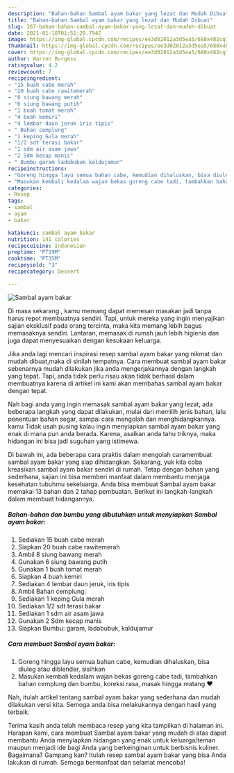 ```yaml
---
description: "Bahan-bahan Sambal ayam bakar yang lezat dan Mudah Dibuat"
title: "Bahan-bahan Sambal ayam bakar yang lezat dan Mudah Dibuat"
slug: 367-bahan-bahan-sambal-ayam-bakar-yang-lezat-dan-mudah-dibuat
date: 2021-01-10T01:51:29.794Z
image: https://img-global.cpcdn.com/recipes/ee3d02012a3d5ea5/680x482cq70/sambal-ayam-bakar-foto-resep-utama.jpg
thumbnail: https://img-global.cpcdn.com/recipes/ee3d02012a3d5ea5/680x482cq70/sambal-ayam-bakar-foto-resep-utama.jpg
cover: https://img-global.cpcdn.com/recipes/ee3d02012a3d5ea5/680x482cq70/sambal-ayam-bakar-foto-resep-utama.jpg
author: Warren Burgess
ratingvalue: 4.2
reviewcount: 7
recipeingredient:
- "15 buah cabe merah"
- "20 buah cabe rawitemerah"
- "8 siung bawang merah"
- "6 siung bawang putih"
- "1 buah tomat merah"
- "4 buah kemiri"
- "4 lembar daun jeruk iris tipis"
- " Bahan cemplung"
- "1 keping Gula merah"
- "1/2 sdt terasi bakar"
- "1 sdm air asam jawa"
- "2 Sdm kecap manis"
- " Bumbu garam ladabubuk kaldujamur"
recipeinstructions:
- "Goreng hingga layu semua bahan cabe, kemudian dihaluskan, bisa diuleg atau diblender, sisihkan"
- "Masukan kembali kedalam wajan bekas goreng cabe tadi, tambahkan bahan cemplung dan bumbu, koreksi rasa, masak hingga matang ❤️"
categories:
- Resep
tags:
- sambal
- ayam
- bakar

katakunci: sambal ayam bakar 
nutrition: 141 calories
recipecuisine: Indonesian
preptime: "PT19M"
cooktime: "PT35M"
recipeyield: "3"
recipecategory: Dessert

---
```



![Sambal ayam bakar](https://img-global.cpcdn.com/recipes/ee3d02012a3d5ea5/680x482cq70/sambal-ayam-bakar-foto-resep-utama.jpg)

Di masa  sekarang , kamu memang dapat memesan masakan jadi tanpa harus repot membuatnya sendiri. Tapi, untuk mereka yang ingin menyajikan sajian eksklusif pada orang tercinta, maka kita memang lebih bagus memasaknya sendiri. Lantaran, memasak di rumah jauh lebih higienis dan juga dapat menyesuaikan dengan kesukaan keluarga.

Jika anda lagi mencari inspirasi resep sambal ayam bakar yang nikmat dan mudah dibuat,maka di sinilah tempatnya. Cara membuat sambal ayam bakar  sebenarnya mudah dilakukan jika anda mengerjakannya dengan langkah yang tepat. Tapi, anda tidak perlu risau akan tidak berhasil dalam membuatnya 
karena di artikel ini kami akan membahas sambal ayam bakar dengan tepat.  



Nah bagi anda yang ingin memasak sambal ayam bakar yang lezat, ada beberapa langkah yang dapat dilakukan, mulai dari memilih jenis bahan, lalu penentuan bahan segar, sampai cara mengolah dan menghidangkannya. kamu Tidak usah pusing kalau ingin menyiapkan sambal ayam bakar yang enak di mana pun anda berada. Karena, asalkan anda  tahu triknya, maka hidangan ini bisa jadi suguhan yang istimewa.

Di bawah ini, ada beberapa cara praktis  dalam mengolah caramembuat sambal ayam bakar yang siap dihidangkan. Sekarang, yuk kita coba kreasikan sambal ayam bakar sendiri di rumah. Tetap dengan bahan yang sederhana, sajian ini bisa memberi manfaat dalam membantu menjaga kesehatan tubuhmu sekeluarga. Anda bisa membuat Sambal ayam bakar memakai 13 bahan dan 2 tahap pembuatan. Berikut ini langkah-langkah dalam membuat hidangannya.

<!--inarticleads1-->

##### Bahan-bahan dan bumbu yang dibutuhkan untuk menyiapkan Sambal ayam bakar:

1. Sediakan 15 buah cabe merah
1. Siapkan 20 buah cabe rawitemerah
1. Ambil 8 siung bawang merah
1. Gunakan 6 siung bawang putih
1. Gunakan 1 buah tomat merah
1. Siapkan 4 buah kemiri
1. Sediakan 4 lembar daun jeruk, iris tipis
1. Ambil  Bahan cemplung:
1. Sediakan 1 keping Gula merah
1. Sediakan 1/2 sdt terasi bakar
1. Sediakan 1 sdm air asam jawa
1. Gunakan 2 Sdm kecap manis
1. Siapkan  Bumbu: garam, ladabubuk, kaldujamur




<!--inarticleads2-->

##### Cara membuat Sambal ayam bakar:

1. Goreng hingga layu semua bahan cabe, kemudian dihaluskan, bisa diuleg atau diblender, sisihkan
1. Masukan kembali kedalam wajan bekas goreng cabe tadi, tambahkan bahan cemplung dan bumbu, koreksi rasa, masak hingga matang ❤️




Nah, itulah artikel tentang  sambal ayam bakar  yang sederhana dan mudah dilakukan versi kita. Semoga anda bisa melakukannya dengan hasil yang terbaik. 

Terima kasih anda telah membaca resep yang kita tampilkan di halaman ini. Harapan kami, cara membuat  Sambal ayam bakar yang mudah di atas dapat membantu Anda menyiapkan hidangan yang enak untuk keluarga/teman maupun menjadi ide bagi Anda yang berkeinginan untuk berbisnis kuliner. Bagaimana? Gampang kan? Itulah resep sambal ayam bakar yang bisa Anda lakukan di rumah. Semoga bermanfaat dan selamat mencoba!

